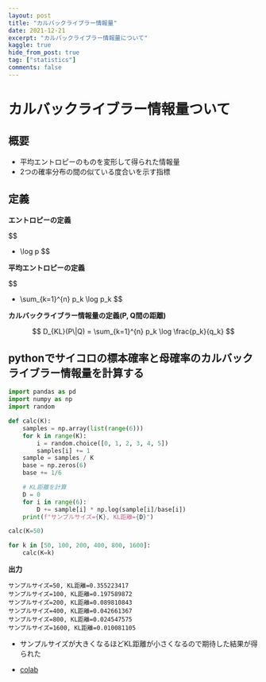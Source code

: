 ```yaml
---
layout: post
title: "カルバックライブラー情報量"
date: 2021-12-21
excerpt: "カルバックライブラー情報量について"
kaggle: true
hide_from_post: true
tag: ["statistics"]
comments: false
---
```


# カルバックライブラー情報量ついて

## 概要
 - 平均エントロピーのものを変形して得られた情報量
 - 2つの確率分布の間の似ている度合いを示す指標

## 定義

**エントロピーの定義**  

$$
- \log p
$$

**平均エントロピーの定義**  

$$
 - \sum_{k=1}^{n} p_k \log p_k
$$

**カルバックライブラー情報量の定義(P, Q間の距離)**  

$$
D_{KL}(P\|Q) = \sum_{k=1}^{n} p_k \log \frac{p_k}{q_k}
$$

## pythonでサイコロの標本確率と母確率のカルバックライブラー情報量を計算する

```python
import pandas as pd
import numpy as np
import random

def calc(K):
    samples = np.array(list(range(6)))
    for k in range(K):
        i = random.choice([0, 1, 2, 3, 4, 5])
        samples[i] += 1
    sample = samples / K
    base = np.zeros(6)
    base += 1/6

    # KL距離を計算
    D = 0
    for i in range(6):
        D += sample[i] * np.log(sample[i]/base[i])
    print(f"サンプルサイズ={K}, KL距離={D}")

calc(K=50)

for k in [50, 100, 200, 400, 800, 1600]:
    calc(K=k)
```

**出力**  

```console
サンプルサイズ=50, KL距離=0.355223417
サンプルサイズ=100, KL距離=0.197589872
サンプルサイズ=200, KL距離=0.089810843
サンプルサイズ=400, KL距離=0.042661367
サンプルサイズ=800, KL距離=0.024547575
サンプルサイズ=1600, KL距離=0.010081105
```
 - サンプルサイズが大きくなるほどKL距離が小さくなるので期待した結果が得られた
 
 - [colab](https://colab.research.google.com/drive/1BK7dbnywip5O8dhpG9adN3TvVoNOdnPx?usp=sharing)

